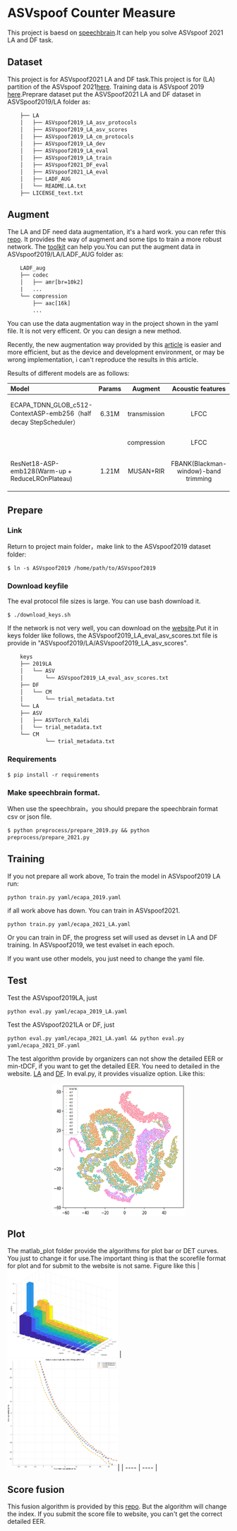 # ASVspoof Counter Measure

This project is baesd on [speechbrain](https://speechbrain.github.io).It can help you solve ASVspoof 2021 LA and DF task.

## Dataset
This project is for ASVspoof2021 LA and DF task.This project is for (LA) partition of the ASVspoof 2021[here](https://www.asvspoof.org/https://datashare.is.ed.ac.uk/handle/10283/3336). Training data is ASVspoof 2019 [here](https://datashare.is.ed.ac.uk/handle/10283/3336).Preprare dataset put the ASVSpoof2021 LA and DF dataset in ASVSpoof2019/LA folder as:

        ├── LA
        │   ├── ASVspoof2019_LA_asv_protocols
        │   ├── ASVspoof2019_LA_asv_scores
        │   ├── ASVspoof2019_LA_cm_protocols
        │   ├── ASVspoof2019_LA_dev
        │   ├── ASVspoof2019_LA_eval
        │   ├── ASVspoof2019_LA_train
        │   ├── ASVspoof2021_DF_eval
        │   ├── ASVspoof2021_LA_eval
        │   ├── LADF_AUG
        │   └── README.LA.txt
        ├── LICENSE_text.txt

## Augment
The LA and DF need data augmentation, it's a hard work. you can refer this [repo](https://github.com/yzyouzhang/ASVspoof2021_AIR). It provides the way of augment and some tips to train a more robust network. The [toolkit](https://github.com/idiap/acoustic-simulator) can help you.You can put the augment data in ASVspoof2019/LA/LADF_AUG folder as:

        LADF_aug    
        ├── codec
        │   ├── amr[br=10k2]
        |   ...
        └── compression
            ├── aac[16k]
            ...

You can use the data augmentation way in the project shown in the yaml file. It is not very efficent. Or you can design a new method.

Recently, the new augmentation way provided by this [article](https://arxiv.org/pdf/2211.06546.pdf) is easier and more efficient, but as the device and development environment, or may be wrong implementation, i can't reproduce the results in this article.

Results of different models are as follows:

| Model | Params | Augment | Acoustic features | 2021LA | 2021DF |
|:------|:------:|:--:|:-------:|:------------:|:------------:|
| ECAPA_TDNN_GLOB_c512-ContextASP-emb256（half decay StepScheduler）  | 6.31M | transmission | LFCC | EER 4.70% min-tDCF 0.2882 | - |
|                                   |       | compression | LFCC | - | EER 22.17% |
| ResNet18-ASP-emb128(Warm-up + ReduceLROnPlateau) | 1.21M | MUSAN+RIR | FBANK(Blackman-window)-band trimming | EER 4.27% min-tDCF 0.2994 | EER 17.61% |

## Prepare
### Link
Return to project main folder，make link to the ASVspoof2019 dataset folder: 
```
$ ln -s ASVspoof2019 /home/path/to/ASVspoof2019
```

### Download keyfile
The eval protocol file sizes is large. You can use bash download it.
```
$ ./download_keys.sh
```
If the network is not very well, you can download on the [website](https://www.asvspoof.org/index2021.html).Put it in keys folder like follows, the ASVspoof2019_LA_eval_asv_scores.txt file is provide in "ASVspoof2019/LA/ASVspoof2019_LA_asv_scores".

        keys
        ├── 2019LA
        │   └── ASV
        │       └── ASVspoof2019_LA_eval_asv_scores.txt
        ├── DF
        │   └── CM
        │       └── trial_metadata.txt
        └── LA
        ├── ASV
        │   ├── ASVTorch_Kaldi
        │   └── trial_metadata.txt
        └── CM
                └── trial_metadata.txt


### Requirements
```
$ pip install -r requirements
```
### Make speechbrain format.
When use the speechbrain，you should prepare the speechbrain format csv or json file.
```
$ python preprocess/prepare_2019.py && python preprocess/prepare_2021.py
```

## Training
If you not prepare all work above, To train the model in ASVspoof2019 LA run:
```
python train.py yaml/ecapa_2019.yaml
```
if all work above has down. You can train in ASVspoof2021.
```
python train.py yaml/ecapa_2021_LA.yaml
```
Or you can train in DF, the progress set will used as devset in LA and DF training. In ASVspoof2019, we test evalset in each epoch.

If you want use other models, you just need to change the yaml file.

## Test
Test the ASVspoof2019LA, just
```
python eval.py yaml/ecapa_2019_LA.yaml
```
Test the ASVspoof2021LA or DF, just
```
python eval.py yaml/ecapa_2021_LA.yaml && python eval.py yaml/ecapa_2021_DF.yaml
```
The test algorithm provide by organizers can not show the detailed EER or min-tDCF, if you want to get the detailed EER. You need to detailed in the website. [LA](https://competitions.codalab.org/competitions/35161) and [DF](https://competitions.codalab.org/competitions/35159). In eval.py, it provides visualize option. Like this:
<div  align="center"> <img src="matlab_plot/vis.png" width = "300" height = "300" align=center /></div>

## Plot
The matlab_plot folder provide the algorithms for plot bar or DET curves. You just to change it for use.The important thing is that the scorefile format for plot and for submit to the website is not same. Figure like this
| <img src="matlab_plot/Detailed-eer.png" width="250px"> | <img src="matlab_plot/DET.png" width="250px">|
| ---- | ---- |

## Score fusion
This fusion algorithm is provided by this [repo](https://github.com/yzyouzhang/ASVspoof2021_AIR). But the algorithm will change the index. If you submit the score file to website, you can't get the correct detailed EER.
